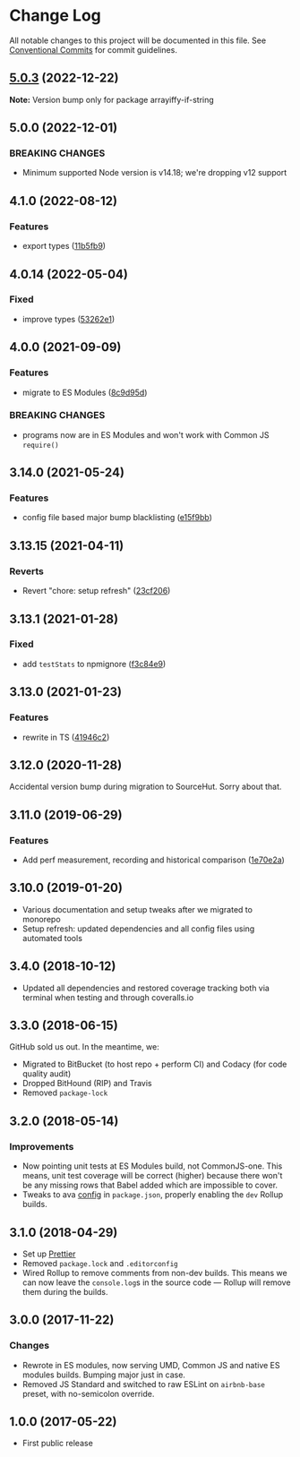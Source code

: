 # Change Log

All notable changes to this project will be documented in this file.
See [Conventional Commits](https://conventionalcommits.org) for commit guidelines.

## [5.0.3](https://github.com/codsen/codsen/compare/arrayiffy-if-string@5.0.2...arrayiffy-if-string@5.0.3) (2022-12-22)

**Note:** Version bump only for package arrayiffy-if-string

## 5.0.0 (2022-12-01)

### BREAKING CHANGES

- Minimum supported Node version is v14.18; we're dropping v12 support

## 4.1.0 (2022-08-12)

### Features

- export types ([11b5fb9](https://github.com/codsen/codsen/commit/11b5fb936ce20e0a77c3a09806773e1cd7695c50))

## 4.0.14 (2022-05-04)

### Fixed

- improve types ([53262e1](https://github.com/codsen/codsen/commit/53262e1e4ba7cd9ea8aad9ce3a07a5aed5d1fdc2))

## 4.0.0 (2021-09-09)

### Features

- migrate to ES Modules ([8c9d95d](https://github.com/codsen/codsen/commit/8c9d95d5dea0b769c2f070397141918a4893d575))

### BREAKING CHANGES

- programs now are in ES Modules and won't work with Common JS `require()`

## 3.14.0 (2021-05-24)

### Features

- config file based major bump blacklisting ([e15f9bb](https://github.com/codsen/codsen/commit/e15f9bba1c4fd5f847ac28b3f38fa6ee633f5dca))

## 3.13.15 (2021-04-11)

### Reverts

- Revert "chore: setup refresh" ([23cf206](https://github.com/codsen/codsen/commit/23cf206970a087ff0fa04e61f94d919f59ab3881))

## 3.13.1 (2021-01-28)

### Fixed

- add `testStats` to npmignore ([f3c84e9](https://github.com/codsen/codsen/commit/f3c84e95afc5514214312f913692d85b2e12eb29))

## 3.13.0 (2021-01-23)

### Features

- rewrite in TS ([41946c2](https://github.com/codsen/codsen/commit/41946c29a993366e0a4b1704f88d1ad1a0031dca))

## 3.12.0 (2020-11-28)

Accidental version bump during migration to SourceHut. Sorry about that.

## 3.11.0 (2019-06-29)

### Features

- Add perf measurement, recording and historical comparison ([1e70e2a](https://gitlab.com/codsen/codsen/commit/1e70e2a))

## 3.10.0 (2019-01-20)

- Various documentation and setup tweaks after we migrated to monorepo
- Setup refresh: updated dependencies and all config files using automated tools

## 3.4.0 (2018-10-12)

- Updated all dependencies and restored coverage tracking both via terminal when testing and through coveralls.io

## 3.3.0 (2018-06-15)

GitHub sold us out. In the meantime, we:

- Migrated to BitBucket (to host repo + perform CI) and Codacy (for code quality audit)
- Dropped BitHound (RIP) and Travis
- Removed `package-lock`

## 3.2.0 (2018-05-14)

### Improvements

- Now pointing unit tests at ES Modules build, not CommonJS-one. This means, unit test coverage will be correct (higher) because there won't be any missing rows that Babel added which are impossible to cover.
- Tweaks to ava [config](https://github.com/avajs/ava/blob/master/docs/recipes/es-modules.md) in `package.json`, properly enabling the `dev` Rollup builds.

## 3.1.0 (2018-04-29)

- Set up [Prettier](https://prettier.io)
- Removed `package.lock` and `.editorconfig`
- Wired Rollup to remove comments from non-dev builds. This means we can now leave the `console.log`s in the source code — Rollup will remove them during the builds.

## 3.0.0 (2017-11-22)

### Changes

- Rewrote in ES modules, now serving UMD, Common JS and native ES modules builds. Bumping major just in case.
- Removed JS Standard and switched to raw ESLint on `airbnb-base` preset, with no-semicolon override.

## 1.0.0 (2017-05-22)

- First public release
